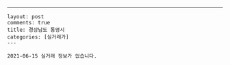 ---
    layout: post
    comments: true
    title: 경상남도 통영시
    categories: [실거래가]
    ---

    2021-06-15 실거래 정보가 없습니다.

    